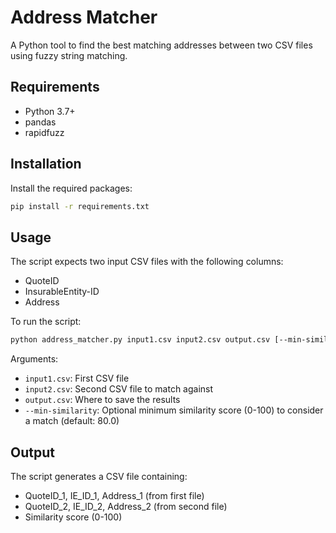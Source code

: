 # Address Matcher

A Python tool to find the best matching addresses between two CSV files using fuzzy string matching.

## Requirements

- Python 3.7+
- pandas
- rapidfuzz

## Installation

Install the required packages:

```bash
pip install -r requirements.txt
```

## Usage

The script expects two input CSV files with the following columns:
- QuoteID
- InsurableEntity-ID
- Address

To run the script:

```bash
python address_matcher.py input1.csv input2.csv output.csv [--min-similarity SCORE]
```

Arguments:
- `input1.csv`: First CSV file
- `input2.csv`: Second CSV file to match against
- `output.csv`: Where to save the results
- `--min-similarity`: Optional minimum similarity score (0-100) to consider a match (default: 80.0)

## Output

The script generates a CSV file containing:
- QuoteID_1, IE_ID_1, Address_1 (from first file)
- QuoteID_2, IE_ID_2, Address_2 (from second file)
- Similarity score (0-100)

